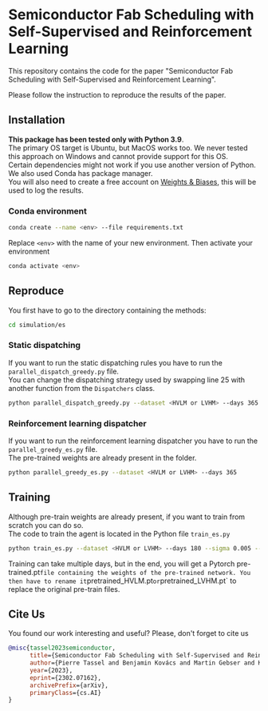 # Semiconductor Fab Scheduling with Self-Supervised and Reinforcement Learning

This repository contains the code for the paper "Semiconductor Fab Scheduling with Self-Supervised and Reinforcement Learning".

Please follow the instruction to reproduce the results of the paper.

## Installation

**This package has been tested only with Python 3.9**.  
The primary OS target is Ubuntu, but MacOS works too. We never tested this approach on Windows and cannot provide support for this OS.  
Certain dependencies might not work if you use another version of Python.  
We also used Conda has package manager.  
You will also need to create a free account on [Weights & Biases](https://wandb.ai), this will be used to log the results.

### Conda environment

```bash
conda create --name <env> --file requirements.txt
```

Replace `<env>` with the name of your new environment.
Then activate your environment

```bash
conda activate <env>
```

## Reproduce

You first have to go to the directory containing the methods:

```bash
cd simulation/es
```

### Static dispatching

If you want to run the static dispatching rules you have to run the `parallel_dispatch_greedy.py` file.  
You can change the dispatching strategy used by swapping line 25 with another function from the `Dispatchers` class.

```bash
python parallel_dispatch_greedy.py --dataset <HVLM or LVHM> --days 365
```

### Reinforcement learning dispatcher

If you want to run the reinforcement learning dispatcher you have to run the `parallel_greedy_es.py` file.  
The pre-trained weights are already present in the folder.

```bash
python parallel_greedy_es.py --dataset <HVLM or LVHM> --days 365
```

## Training
Although pre-train weights are already present, if you want to train from scratch you can do so.  
The code to train the agent is located in the Python file `train_es.py`

```bash
python train_es.py --dataset <HVLM or LVHM> --days 180 --sigma 0.005 --alpha 0.01 --popsize 128 --l2 0.0
```

Training can take multiple days, but in the end, you will get a Pytorch pre-trained.pt` file containing the weights of the pre-trained network.
You then have to rename it `pretrained_HVLM.pt` or `pretrained_LVHM.pt` to replace the original pre-train files.

## Cite Us

You found our work interesting and useful? Please, don't forget to cite us

```bibtex
@misc{tassel2023semiconductor,
      title={Semiconductor Fab Scheduling with Self-Supervised and Reinforcement Learning}, 
      author={Pierre Tassel and Benjamin Kovács and Martin Gebser and Konstantin Schekotihin and Patrick Stöckermann and Georg Seidel},
      year={2023},
      eprint={2302.07162},
      archivePrefix={arXiv},
      primaryClass={cs.AI}
}
```